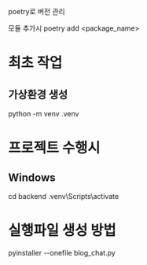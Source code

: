 poetry로 버전 관리

모듈 추가시
poetry add <package_name>

# 최초 작업
## 가상환경 생성
python -m venv .venv

# 프로젝트 수행시
## Windows
cd backend
.venv\Scripts\activate

# 실행파일 생성 방법
pyinstaller --onefile blog_chat.py